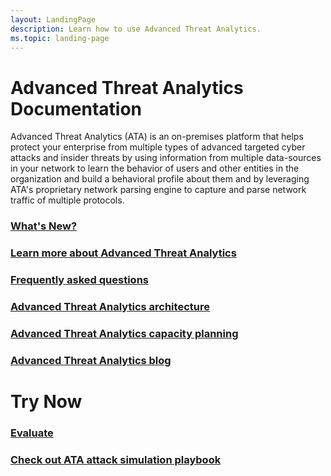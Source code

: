 ```yaml
---
layout: LandingPage
description: Learn how to use Advanced Threat Analytics.
ms.topic: landing-page
---
```

# Advanced Threat Analytics Documentation

Advanced Threat Analytics (ATA) is an on-premises platform that helps protect your enterprise from multiple types of advanced targeted cyber attacks and insider threats by using information from multiple data-sources in your network to learn the behavior of users and other entities in the organization and build a behavioral profile about them and by leveraging ATA's proprietary network parsing engine to capture and parse network traffic of multiple protocols.

### [What's New?](whats-new-version-1.9.md)
### [Learn more about Advanced Threat Analytics](what-is-ata.md) 
### [Frequently asked questions](ata-technical-faq.md)
### [Advanced Threat Analytics architecture](ata-architecture.md)
### [Advanced Threat Analytics capacity planning](ata-capacity-planning.md)
### [Advanced Threat Analytics blog](https://techcommunity.microsoft.com/t5/Enterprise-Mobility-Security/bg-p/enterprisemobilityandsecurity)

# Try Now
### [Evaluate](https://go.microsoft.com/fwlink/?linkid=836487)

### [Check out ATA attack simulation playbook](https://docs.microsoft.com/enterprise-mobility-security/solutions/ata-attack-simulation-playbook)